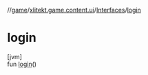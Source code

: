 //[game](../../../index.md)/[xlitekt.game.content.ui](../index.md)/[Interfaces](index.md)/[login](login.md)

# login

[jvm]\
fun [login](login.md)()
